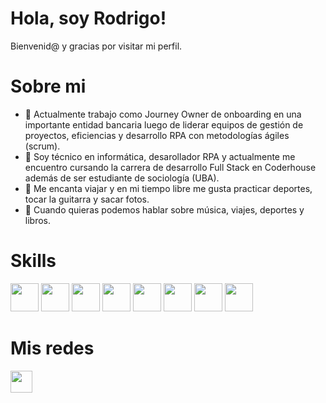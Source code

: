 # Hola, soy Rodrigo!

Bienvenid@ y gracias por visitar mi perfil.


# Sobre mi

- 💼 Actualmente trabajo como Journey Owner de onboarding en una importante entidad bancaria luego de liderar equipos de gestión de proyectos, eficiencias y desarrollo RPA con metodologías ágiles (scrum).
- 🌱 Soy técnico en informática, desarollador RPA y actualmente me encuentro cursando la carrera de desarrollo Full Stack en Coderhouse además de ser estudiante de sociología (UBA).
- 🚀 Me encanta viajar y en mi tiempo libre me gusta practicar deportes, tocar la guitarra y sacar fotos.
- 💬 Cuando quieras podemos hablar sobre música, viajes, deportes y libros.

# Skills
<p align="left">
  <img src="https://user-images.githubusercontent.com/103367542/170894799-698b0c08-f164-4faa-b71a-289f4f6778ba.png" width="45">
  <img src="https://user-images.githubusercontent.com/103367542/170894489-fc844e28-cd05-4299-b3df-03fa23ecd85e.png" width="45">
  <img src="https://user-images.githubusercontent.com/103367542/170894395-1b4856d1-dddb-44a6-988b-f467a48d8081.png" width="45">
  <img src="https://user-images.githubusercontent.com/103367542/170894405-9fb8cd44-7e1c-4021-8b60-479d777e40f6.png" width="45">
  <img src="https://user-images.githubusercontent.com/103367542/170894422-14ab5f0a-2db8-4d99-8fd5-adfa9e576b88.png" width="45">
  <img src="https://user-images.githubusercontent.com/103367542/170894435-edb4a121-31eb-423d-b5de-0a342505ad42.png" width="45">
  <img src="https://user-images.githubusercontent.com/103367542/170894562-47345668-e72e-4c31-ac11-263b37e1c7db.png" width="45">
  <img src="https://user-images.githubusercontent.com/103367542/170894961-f9b01950-53d0-46bf-8e1e-151d8ca73524.png" width="45">
</p>

# Mis redes
<a href="https://www.linkedin.com/in/rodrigo-montero-duran/"><img src="https://user-images.githubusercontent.com/103367542/170894323-0f032763-96c4-4c16-8d43-9e0df66df6af.png" width="35"></a>
